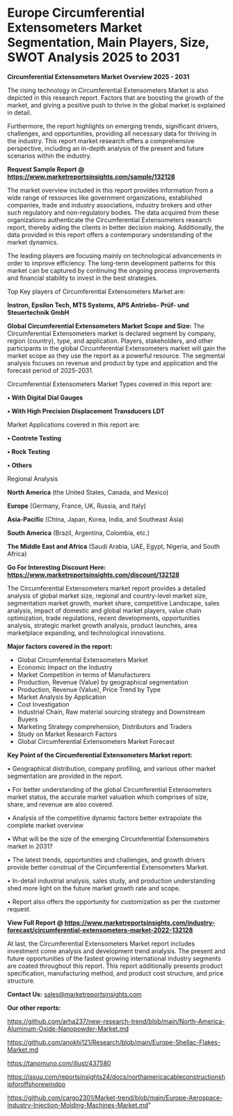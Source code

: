 # Europe Circumferential Extensometers Market Segmentation, Main Players, Size, SWOT Analysis 2025 to 2031

<Strong> Circumferential Extensometers Market Overview 2025 - 2031</strong>

The rising technology in Circumferential Extensometers Market is also depicted in this research report. Factors that are boosting the growth of the market, and giving a positive push to thrive in the global market is explained in detail.

Furthermore, the report highlights on emerging trends, significant drivers, challenges, and opportunities, providing all necessary data for thriving in the industry. This report market research offers a comprehensive perspective, including an in-depth analysis of the present and future scenarios within the industry.

<strong>Request Sample Report @ <a href=https://www.marketreportsinsights.com/sample/132128>https://www.marketreportsinsights.com/sample/132128</a></strong>

The market overview included in this report provides information from a wide range of resources like government organizations, established companies, trade and industry associations, industry brokers and other such regulatory and non-regulatory bodies. The data acquired from these organizations authenticate the Circumferential Extensometers research report, thereby aiding the clients in better decision making. Additionally, the data provided in this report offers a contemporary understanding of the market dynamics.

The leading players are focusing mainly on technological advancements in order to improve efficiency. The long-term development patterns for this market can be captured by continuing the ongoing process improvements and financial stability to invest in the best strategies.

Top Key players of Circumferential Extensometers Market are:

<strong>Instron, Epsilon Tech, MTS Systems, APS Antriebs- Prüf- und Steuertechnik GmbH</strong>

<strong><b>Global Circumferential Extensometers Market Scope and Size:</b></strong>
The Circumferential Extensometers market is declared segment by company, region (country), type, and application. Players, stakeholders, and other participants in the global Circumferential Extensometers market will gain the market scope as they use the report as a powerful resource. The segmental analysis focuses on revenue and product by type and application and the forecast period of 2025-2031.

Circumferential Extensometers Market Types covered in this report are:

<strong>• With Digital Dial Gauges

• With High Precision Displacement Transducers LDT</strong>

Market Applications covered in this report are:

<strong>• Contrete Testing

• Rock Testing

• Others</strong> 

Regional Analysis

<strong>North America</strong> (the United States, Canada, and Mexico)

<strong>Europe</strong> (Germany, France, UK, Russia, and Italy)

<strong>Asia-Pacific</strong> (China, Japan, Korea, India, and Southeast Asia)

<strong>South America</strong> (Brazil, Argentina, Colombia, etc.)

<strong>The Middle East and Africa</strong> (Saudi Arabia, UAE, Egypt, Nigeria, and South Africa)

<strong>Go For Interesting Discount Here: <a href=https://www.marketreportsinsights.com/discount/132128>https://www.marketreportsinsights.com/discount/132128</a></strong>

The Circumferential Extensometers market report provides a detailed analysis of global market size, regional and country-level market size, segmentation market growth, market share, competitive Landscape, sales analysis, impact of domestic and global market players, value chain optimization, trade regulations, recent developments, opportunities analysis, strategic market growth analysis, product launches, area marketplace expanding, and technological innovations.

<strong><b>Major factors covered in the report:</b></strong>
<ul>
  <li>Global Circumferential Extensometers Market </li>
  <li>Economic Impact on the Industry</li>
  <li>Market Competition in terms of Manufacturers</li>
  <li>Production, Revenue (Value) by geographical segmentation</li>
  <li>Production, Revenue (Value), Price Trend by Type</li>
  <li>Market Analysis by Application</li>
  <li>Cost Investigation</li>
  <li>Industrial Chain, Raw material sourcing strategy and Downstream Buyers</li>
  <li>Marketing Strategy comprehension, Distributors and Traders</li>
  <li>Study on Market Research Factors</li>
  <li>Global Circumferential Extensometers Market Forecast</li>
</ul>

<strong><b>Key Point of the Circumferential Extensometers Market report:</b></strong>

• Geographical distribution, company profiling, and various other market segmentation are provided in the report.

• For better understanding of the global Circumferential Extensometers market status, the accurate market valuation which comprises of size, share, and revenue are also covered.

• Analysis of the competitive dynamic factors better extrapolate the complete market overview

• What will be the size of the emerging Circumferential Extensometers market in 2031?

• The latest trends, opportunities and challenges, and growth drivers provide better construal of the Circumferential Extensometers Market.

• In-detail industrial analysis, sales study, and production understanding shed more light on the future market growth rate and scope.

• Report also offers the opportunity for customization as per the customer request.

<strong><b>View Full Report @ <a href=https://www.marketreportsinsights.com/industry-forecast/circumferential-extensometers-market-2022-132128>https://www.marketreportsinsights.com/industry-forecast/circumferential-extensometers-market-2022-132128</a></b></strong>


At last, the Circumferential Extensometers Market report includes investment come analysis and development trend analysis. The present and future opportunities of the fastest growing international industry segments are coated throughout this report. This report additionally presents product specification, manufacturing method, and product cost structure, and price structure.

<strong>Contact Us:</strong>
sales@marketreportsinsights.com

<strong>Our other reports:</strong>

<a href=https://github.com/arha237/new-research-trend/blob/main/North-America-Aluminum-Oxide-Nanopowder-Market.md>https://github.com/arha237/new-research-trend/blob/main/North-America-Aluminum-Oxide-Nanopowder-Market.md</a>

<a href=https://github.com/anokhi121/Research/blob/main/Europe-Shellac-Flakes-Market.md>https://github.com/anokhi121/Research/blob/main/Europe-Shellac-Flakes-Market.md</a>

<a href=https://tanomuno.com/illust/437580>https://tanomuno.com/illust/437580</a>

<a href=https://issuu.com/reportsinsights24/docs/northamericacableconstructionshipforoffshorewindpo>https://issuu.com/reportsinsights24/docs/northamericacableconstructionshipforoffshorewindpo</a>

<a href=https://github.com/cargo2301/Market-trend/blob/main/Europe-Aerospace-Industry-Injection-Molding-Machines-Market.md>https://github.com/cargo2301/Market-trend/blob/main/Europe-Aerospace-Industry-Injection-Molding-Machines-Market.md</a>"
